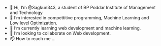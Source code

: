 - 👋 Hi, I’m @Sagkun343, a student of BP Poddar Institute of Management and Technology
- 👀 I’m interested in compettitive programming, Machine Learning and Low level Optimization.
- 🌱 I’m currently learning web development and machine learning.
- 💞️ I’m looking to collaborate on Web development.
- 📫 How to reach me ...

<!---
Sagkun343/Sagkun343 is a ✨ special ✨ repository because its `README.md` (this file) appears on your GitHub profile.
You can click the Preview link to take a look at your changes.
--->
